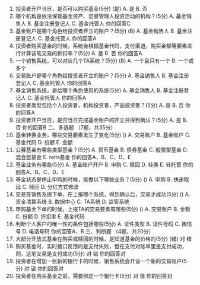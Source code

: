 1. 投资者开户当日，是否可以购买基金(5分)  (是)
 A. 是
 B. 否
1. 哪个机构是依法保管基金资产、监督管理人投资活动的机构？(5分)
 A. 基金销售人
 B. 基金注册登记人
 C. 基金托管人
你的回答C 
1. 基金账户是哪个角色给投资者开立的账户？(5分) (B)
 A. 基金销售人
 B. 基金注册登记人
 C. 基金托管人
你的回答A 
1. 投资者购买基金的时候，系统会根据基金代码，支付渠道，购买金额等要素进行计算该笔交易的折扣率？(5分)
 A. 是
 B. 否
你的回答A 
1. 一个销售系统，可以对应几个TA系统？(5分)  (B)
 A. 一个且只有一个
 B. 一个或多个
1. 交易账户是哪个角色给投资者开立的账户？(5分)
 A. 基金销售人
 B. 基金注册登记人
 C. 基金托管人
你的回答A 
1. 基金销售系统，是给哪个角色使用的系统(5分)
 A. 基金销售人
 B. 基金注册登记人
 C. 基金托管人
你的回答A 
1. 投资者类型包括个人投资者，机构投资者，产品投资者？(5分)
 A. 是
 B. 否
你的回答A 
1. 投资者开户当日，是否当日完成基金账户的开立并得到确认？(5分)
 A. 是
 B. 否
你的回答B 
二、多选题 （7题，共35分）
1.  基金转换业务，哪些交易要素发生了变化(5分) ()
 A. 交易账户
 B. 基金账户
 C. 基金代码
 D. 份额
 E. 金额
1.  公募基金有哪些类型基金？(5分)
 A. 货币基金
 B. 债券基金
 C. 股票型基金
 D. 混合型基金
 E. reits基金
你的回答A、B、C、D、E 
1.  基金业务有哪些(5分)
 A. 基金账户开户
 B. 申购
 C. 赎回
 D. 转换
 E. 转托管
你的回答A、B、C、D、E 
1.  基金状态是停止申购的时候，能做以下哪些业务？(5分) ()
 A. 申购
 B. 快速取现
 C. 赎回
 D. 分红方式修改
1.  交易在销售系统下单，在上报哪个系统，得到确认后，交易才成功(5分)  ()
 A. 资金清算系统
 B. 数据中心
 C. TA系统
 D. 监管系统
1.  申购基金下单的时候，上报TA的交易要素有哪些(5分)  ()
 A. 交易账户
 B. 金额
 C. 份额
 D. 折扣率
 E. 基金代码
1.  判断个人客户的唯一性的条件包括哪些(5分)
 A. 证件类型
 B. 证件号码
 C. 微信号
 D. 电话号码
你的回答A、B 
三、判断题 （4题，共20分）
1.  大部分开放式基金在购买或赎回的时候，是知道基金的价格的(5分) (错)
 对
 错
1.  购买基金时，实时接口反馈的是支付失败，但在支付对账单里是支付成功，则，这笔交易是支付成功(5分)
 对
 错
你的回答对 
1.  投资者在增加一张新的银行卡的时候，销售系统会开设一个新的交易账户(5分)
 对
 错
你的回答对 
1.  投资者在购买基金之前，需要绑定一个银行卡(5分)
 对
 错
你的回答对 